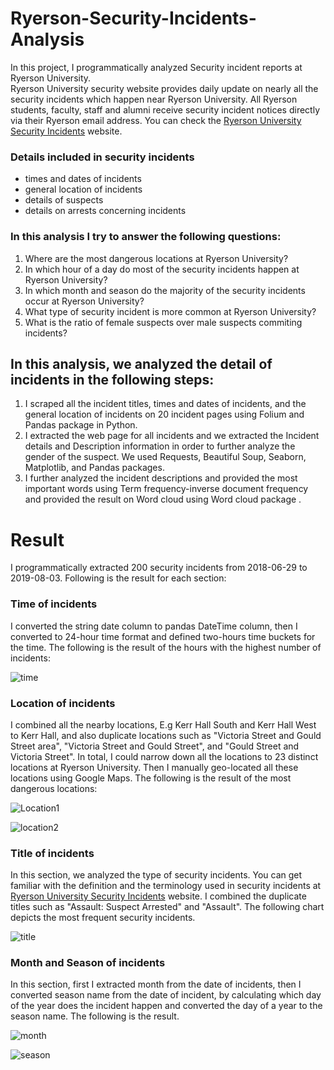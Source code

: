# Ryerson-Security-Incidents-Analysis
In this project, I programmatically analyzed Security incident reports at Ryerson University. <br />
Ryerson University security website provides daily update on nearly all the security incidents which happen near Ryerson University. All Ryerson students, faculty, staff and alumni receive security incident notices directly via their Ryerson email address. You can check the [Ryerson University Security Incidents](https://www.ryerson.ca/community-safety-security/security-incidents/list-of-security-incidents/) website.
### Details included in security incidents
- times and dates of incidents
- general location of incidents
- details of suspects
- details on arrests concerning incidents

### In this analysis I try to answer the following questions:
1. Where are the most dangerous locations at Ryerson University?
2. In which hour of a day do most of the security incidents happen at Ryerson University?
3. In which month and season do the majority of the security incidents occur at Ryerson University?
4. What type of security incident is more common at Ryerson University?
5. What is the ratio of female suspects over male suspects commiting incidents?

## In this analysis, we analyzed the detail of incidents in the following steps:
1. I scraped all the incident titles, times and dates of incidents, and the general location of incidents on 20 incident pages using Folium and Pandas package in Python.<br />
2. I extracted the web page for all incidents and we extracted the Incident details and Description information in order to further analyze the gender of the suspect. We used Requests, Beautiful Soup, Seaborn, Matplotlib, and Pandas packages.<br />
3. I further analyzed the incident descriptions and provided the most important words using Term frequency-inverse document frequency and provided the result on Word cloud using Word cloud package .<br />

# Result 
I programmatically extracted 200 security incidents from 2018-06-29 to 2019-08-03. Following is the result for each section:

### Time of incidents
I converted the string date column to pandas DateTime column, then I converted to 24-hour time format and defined two-hours time buckets for the time. The following is the result of the hours with the highest number of incidents:

![time](https://user-images.githubusercontent.com/16935815/62913397-df716380-bd59-11e9-88a1-f6ac01305012.png)

### Location of incidents
I combined all the nearby locations, E.g Kerr Hall South and Kerr Hall West to Kerr Hall, and also duplicate locations such as "Victoria Street and Gould Street area", "Victoria Street and Gould Street", and "Gould Street and Victoria Street". In total, I could narrow down all the locations to 23 distinct locations at Ryerson University. Then I manually geo-located all these locations using Google Maps. The following is the result of the most dangerous locations:


![Location1](https://user-images.githubusercontent.com/16935815/62913787-80145300-bd5b-11e9-88a1-2f56ce0e34e9.png)


![location2](https://user-images.githubusercontent.com/16935815/62913802-8f939c00-bd5b-11e9-98e3-db650551060d.png)


### Title of incidents
In this section, we analyzed the type of security incidents. You can get familiar with the definition and the terminology used in security incidents at [Ryerson University Security Incidents](https://www.ryerson.ca/community-safety-security/security-incidents/terminology/) website. I combined the duplicate titles such as "Assault: Suspect Arrested" and "Assault". The following chart depicts the most frequent security incidents.

![title](https://user-images.githubusercontent.com/16935815/62913947-23656800-bd5c-11e9-8595-1eab8360c88c.png)





### Month and Season of incidents
In this section, first I extracted month from the date of incidents, then I converted season name from the date of incident, by calculating which day of the year does the incident happen and converted the day of a year to the season name. The following is the result.


![month](https://user-images.githubusercontent.com/16935815/62914136-da61e380-bd5c-11e9-8d78-f29946a0f2ba.png)

![season](https://user-images.githubusercontent.com/16935815/62914137-db931080-bd5c-11e9-8fc9-b0625e8ad166.png)
